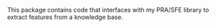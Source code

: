 This package contains code that interfaces with my PRA/SFE library to extract features from a
knowledge base.
